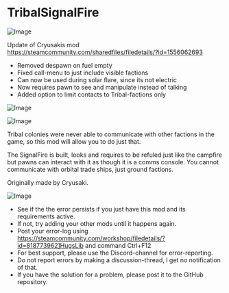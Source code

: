 # TribalSignalFire

![Image](https://i.imgur.com/buuPQel.png)

Update of Cryusakis mod
https://steamcommunity.com/sharedfiles/filedetails/?id=1556062693

- Removed despawn on fuel empty
- Fixed call-menu to just include visible factions
- Can now be used during solar flare, since its not electric
- Now requires pawn to see and manipulate instead of talking
- Added option to limit contacts to Tribal-factions only

![Image](https://i.imgur.com/pufA0kM.png)

	
![Image](https://i.imgur.com/Z4GOv8H.png)


Tribal colonies were never able to communicate with other factions in the game, so this mod will allow you to do just that. 

The SignalFire is built, looks and requires to be refuled just like the campfire but pawns can interact with it as though it is a comms console. You cannot communicate with orbital trade ships, just ground factions.
 
Originally made by Cryusaki.


![Image](https://i.imgur.com/PwoNOj4.png)



-  See if the the error persists if you just have this mod and its requirements active.
-  If not, try adding your other mods until it happens again.
-  Post your error-log using https://steamcommunity.com/workshop/filedetails/?id=818773962]HugsLib and command Ctrl+F12
-  For best support, please use the Discord-channel for error-reporting.
-  Do not report errors by making a discussion-thread, I get no notification of that.
-  If you have the solution for a problem, please post it to the GitHub repository.




